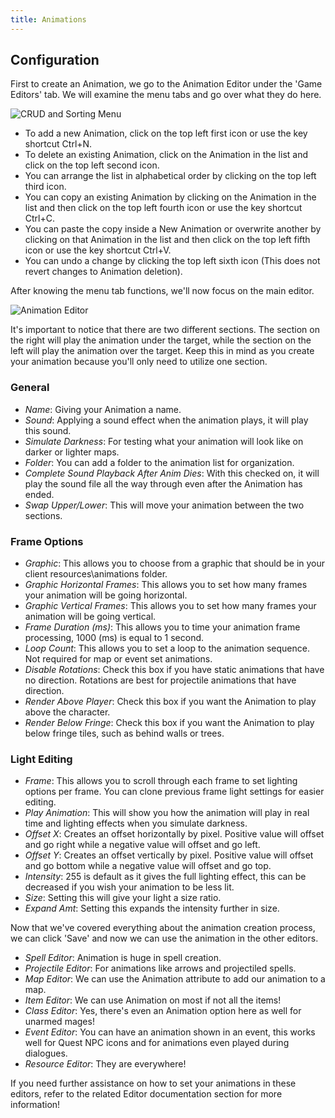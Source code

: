 ```yaml
---
title: Animations
---
```


## Configuration

First to create an Animation, we go to the Animation Editor under the 'Game Editors' tab.
We will examine the menu tabs and go over what they do here.

![CRUD and Sorting Menu](https://github.com/AscensionGameDev/Intersect-Documentation/assets/72468758/618685af-4820-4490-a647-7d05230cbf1f)

- To add a new Animation, click on the top left first icon or use the key shortcut Ctrl+N.
- To delete an existing Animation, click on the Animation in the list and click on the top left second icon.
- You can arrange the list in alphabetical order by clicking on the top left third icon.
- You can copy an existing Animation by clicking on the Animation in the list and then click on the top left fourth icon or use the key shortcut Ctrl+C.
- You can paste the copy inside a New Animation or overwrite another by clicking on that Animation in the list and then click on the top left fifth icon or use the key shortcut Ctrl+V.
- You can undo a change by clicking the top left sixth icon (This does not revert changes to Animation deletion). 

After knowing the menu tab functions, we'll now focus on the main editor. 

![Animation Editor](https://github.com/AscensionGameDev/Intersect-Documentation/assets/72468758/8037f701-6366-4746-a903-9fe4360de917)

It's important to notice that there are two different sections. The section on the right will play the animation under the target, while the section on the left will play the animation over the target. Keep this in mind as you create your animation because you'll only need to utilize one section.

### General
- *Name*: Giving your Animation a name.
- *Sound*: Applying a sound effect when the animation plays, it will play this sound.
- *Simulate Darkness*: For testing what your animation will look like on darker or lighter maps.
- *Folder*: You can add a folder to the animation list for organization.
- *Complete Sound Playback After Anim Dies*: With this checked on, it will play the sound file all the way through even after the Animation has ended.
- *Swap Upper/Lower*: This will move your animation between the two sections.

### Frame Options
- *Graphic*: This allows you to choose from a graphic that should be in your client resources\animations folder.
- *Graphic Horizontal Frames*: This allows you to set how many frames your animation will be going horizontal.
- *Graphic Vertical Frames*: This allows you to set how many frames your animation will be going vertical.
- *Frame Duration (ms)*: This allows you to time your animation frame processing, 1000 (ms) is equal to 1 second.
- *Loop Count*: This allows you to set a loop to the animation sequence. Not required for map or event set animations.
- *Disable Rotations*: Check this box if you have static animations that have no direction. Rotations are best for projectile animations that have direction.
- *Render Above Player*: Check this box if you want the Animation to play above the character.  
- *Render Below Fringe*: Check this box if you want the Animation to play below fringe tiles, such as behind walls or trees.

### Light Editing
- *Frame*: This allows you to scroll through each frame to set lighting options per frame. You can clone previous frame light settings for easier editing.
- *Play Animation*: This will show you how the animation will play in real time and lighting effects when you simulate darkness.
- *Offset X*: Creates an offset horizontally by pixel. Positive value will offset and go right while a negative value will offset and go left.
- *Offset Y*: Creates an offset vertically by pixel. Positive value will offset and go bottom while a negative value will offset and go top.
- *Intensity*: 255 is default as it gives the full lighting effect, this can be decreased if you wish your animation to be less lit.
- *Size*: Setting this will give your light a size ratio.
- *Expand Amt*: Setting this expands the intensity further in size.

Now that we've covered everything about the animation creation process, we can click 'Save' and now we can use the animation in the other editors.

- *Spell Editor*: Animation is huge in spell creation.
- *Projectile Editor*: For animations like arrows and projectiled spells.
- *Map Editor*: We can use the Animation attribute to add our animation to a map. 
- *Item Editor*: We can use Animation on most if not all the items!
- *Class Editor*: Yes, there's even an Animation option here as well for unarmed mages!
- *Event Editor*: You can have an animation shown in an event, this works well for Quest NPC icons and for animations even played during dialogues.
- *Resource Editor*: They are everywhere!

If you need further assistance on how to set your animations in these editors, refer to the related Editor documentation section for more information!
